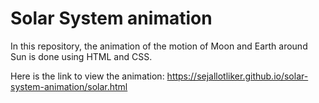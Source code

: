 # Solar System animation

In this repository, the animation of the motion of Moon and Earth around Sun is done using HTML and CSS. 

Here is the link to view the animation:
https://sejallotliker.github.io/solar-system-animation/solar.html
